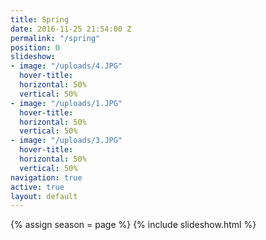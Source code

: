 ```yaml
---
title: Spring
date: 2016-11-25 21:54:00 Z
permalink: "/spring"
position: 0
slideshow:
- image: "/uploads/4.JPG"
  hover-title: 
  horizontal: 50%
  vertical: 50%
- image: "/uploads/1.JPG"
  hover-title: 
  horizontal: 50%
  vertical: 50%
- image: "/uploads/3.JPG"
  hover-title: 
  horizontal: 50%
  vertical: 50%
navigation: true
active: true
layout: default
---
```


{% assign season = page %}
{% include slideshow.html %}
